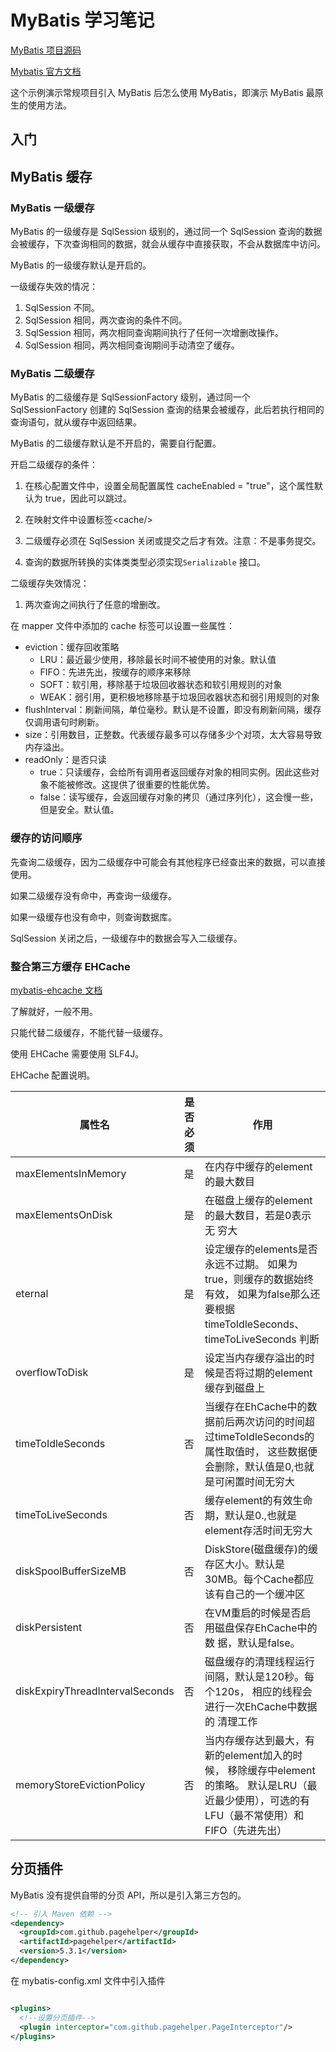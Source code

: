 # MyBatis 学习笔记

[MyBatis 项目源码](https://github.com/mybatis/mybatis-3)

[Mybatis 官方文档](https://mybatis.org/mybatis-3/zh/index.html)

这个示例演示常规项目引入 MyBatis 后怎么使用 MyBatis，即演示 MyBatis 最原生的使用方法。

## 入门

## MyBatis 缓存

### MyBatis 一级缓存

MyBatis 的一级缓存是 SqlSession 级别的，通过同一个 SqlSession 查询的数据会被缓存，下次查询相同的数据，就会从缓存中直接获取，不会从数据库中访问。

MyBatis 的一级缓存默认是开启的。

一级缓存失效的情况：

1. SqlSession 不同。
2. SqlSession 相同，两次查询的条件不同。
3. SqlSession 相同，两次相同查询期间执行了任何一次增删改操作。
4. SqlSession 相同，两次相同查询期间手动清空了缓存。

### MyBatis 二级缓存

MyBatis 的二级缓存是 SqlSessionFactory 级别，通过同一个 SqlSessionFactory 创建的 SqlSession 查询的结果会被缓存，此后若执行相同的查询语句，就从缓存中返回结果。

MyBatis 的二级缓存默认是不开启的，需要自行配置。

开启二级缓存的条件：

1. 在核心配置文件中，设置全局配置属性 cacheEnabled = "true"，这个属性默认为 true，因此可以跳过。
2. 在映射文件中设置标签\<cache/>

3. 二级缓存必须在 SqlSession 关闭或提交之后才有效。注意：不是事务提交。

4. 查询的数据所转换的实体类类型必须实现`Serializable` 接口。

二级缓存失效情况：

1. 两次查询之间执行了任意的增删改。

在 mapper 文件中添加的 cache 标签可以设置一些属性：

* eviction：缓存回收策略
  * LRU：最近最少使用，移除最长时间不被使用的对象。默认值
  * FIFO：先进先出，按缓存的顺序来移除
  * SOFT：软引用，移除基于垃圾回收器状态和软引用规则的对象
  * WEAK：弱引用，更积极地移除基于垃圾回收器状态和弱引用规则的对象
* flushInterval：刷新间隔，单位毫秒。默认是不设置，即没有刷新间隔，缓存仅调用语句时刷新。
* size：引用数目，正整数。代表缓存最多可以存储多少个对项，太大容易导致内存溢出。
* readOnly：是否只读
  * true：只读缓存，会给所有调用者返回缓存对象的相同实例。因此这些对象不能被修改。这提供了很重要的性能优势。
  * false：读写缓存，会返回缓存对象的拷贝（通过序列化），这会慢一些，但是安全。默认值。

### 缓存的访问顺序

先查询二级缓存，因为二级缓存中可能会有其他程序已经查出来的数据，可以直接使用。

如果二级缓存没有命中，再查询一级缓存。

如果一级缓存也没有命中，则查询数据库。

SqlSession 关闭之后，一级缓存中的数据会写入二级缓存。

### 整合第三方缓存 EHCache

[mybatis-ehcache 文档](https://mybatis.org/ehcache-cache/index.html)

了解就好，一般不用。

只能代替二级缓存，不能代替一级缓存。

使用 EHCache 需要使用 SLF4J。

EHCache 配置说明。

| 属性名                          | 是否必须 | 作用                                                         |
| ------------------------------- | -------- | ------------------------------------------------------------ |
| maxElementsInMemory             | 是       | 在内存中缓存的element的最大数目                              |
| maxElementsOnDisk               | 是       | 在磁盘上缓存的element的最大数目，若是0表示无 穷大            |
| eternal                         | 是       | 设定缓存的elements是否永远不过期。 如果为 true，则缓存的数据始终有效， 如果为false那么还 要根据timeToIdleSeconds、timeToLiveSeconds 判断 |
| overflowToDisk                  | 是       | 设定当内存缓存溢出的时候是否将过期的element 缓存到磁盘上     |
| timeToIdleSeconds               | 否       | 当缓存在EhCache中的数据前后两次访问的时间超 过timeToIdleSeconds的属性取值时， 这些数据便 会删除，默认值是0,也就是可闲置时间无穷大 |
| timeToLiveSeconds               | 否       | 缓存element的有效生命期，默认是0.,也就是 element存活时间无穷大 |
| diskSpoolBufferSizeMB           | 否       | DiskStore(磁盘缓存)的缓存区大小。默认是 30MB。每个Cache都应该有自己的一个缓冲区 |
| diskPersistent                  | 否       | 在VM重启的时候是否启用磁盘保存EhCache中的数 据，默认是false。 |
| diskExpiryThreadIntervalSeconds | 否       | 磁盘缓存的清理线程运行间隔，默认是120秒。每 个120s， 相应的线程会进行一次EhCache中数据的 清理工作 |
| memoryStoreEvictionPolicy       | 否       | 当内存缓存达到最大，有新的element加入的时 候， 移除缓存中element的策略。 默认是LRU（最 近最少使用），可选的有LFU（最不常使用）和 FIFO（先进先出） |

## 分页插件

MyBatis 没有提供自带的分页 API，所以是引入第三方包的。

```xml
<!-- 引入 Maven 依赖 -->
<dependency>
  <groupId>com.github.pagehelper</groupId>
  <artifactId>pagehelper</artifactId>
  <version>5.3.1</version>
</dependency>
```

在 mybatis-config.xml 文件中引入插件

```xml

<plugins>
  <!--设置分页插件-->
  <plugin interceptor="com.github.pagehelper.PageInterceptor"/>
</plugins>
```
